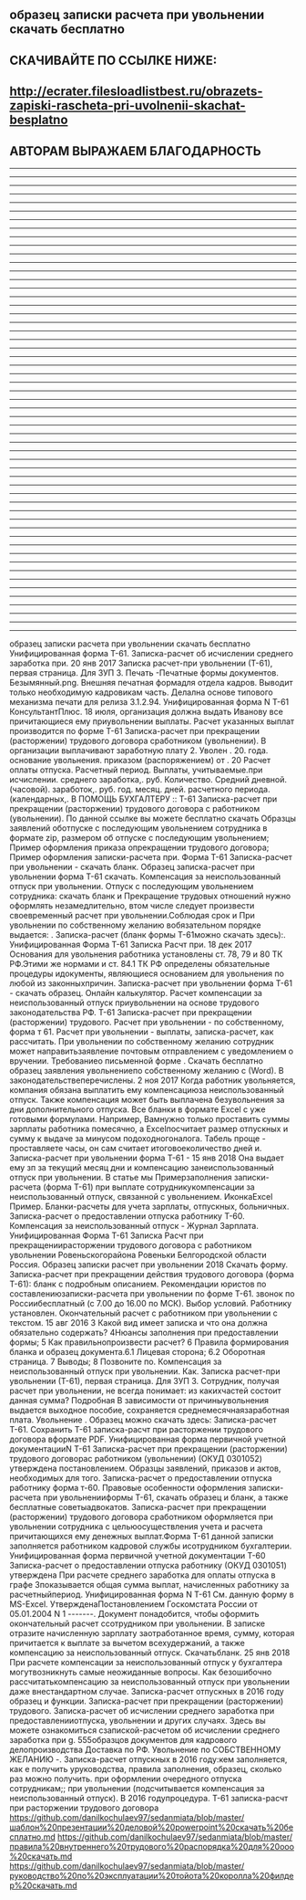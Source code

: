 образец записки расчета при увольнении скачать бесплатно
--------------------------------------------------
СКАЧИВАЙТЕ ПО ССЫЛКЕ НИЖЕ:
--------------------------------------------------
http://ecrater.filesloadlistbest.ru/obrazets-zapiski-rascheta-pri-uvolnenii-skachat-besplatno
--------------------------------------------------
АВТОРАМ ВЫРАЖАЕМ БЛАГОДАРНОСТЬ
--------------------------------------------------
--------------------------------------------------
--------------------------------------------------
--------------------------------------------------
--------------------------------------------------
--------------------------------------------------
--------------------------------------------------
--------------------------------------------------
--------------------------------------------------
--------------------------------------------------
--------------------------------------------------
--------------------------------------------------
--------------------------------------------------
--------------------------------------------------
--------------------------------------------------
--------------------------------------------------
--------------------------------------------------
--------------------------------------------------
--------------------------------------------------
--------------------------------------------------
--------------------------------------------------
--------------------------------------------------
--------------------------------------------------
--------------------------------------------------
--------------------------------------------------
--------------------------------------------------
--------------------------------------------------
--------------------------------------------------
--------------------------------------------------
--------------------------------------------------
--------------------------------------------------
--------------------------------------------------
--------------------------------------------------
--------------------------------------------------
--------------------------------------------------
--------------------------------------------------
--------------------------------------------------
--------------------------------------------------
--------------------------------------------------
--------------------------------------------------
--------------------------------------------------
--------------------------------------------------
--------------------------------------------------
--------------------------------------------------
--------------------------------------------------
--------------------------------------------------
--------------------------------------------------
--------------------------------------------------
--------------------------------------------------
--------------------------------------------------
--------------------------------------------------
--------------------------------------------------
--------------------------------------------------
--------------------------------------------------
--------------------------------------------------
--------------------------------------------------
образец записки расчета при увольнении скачать бесплатно Унифицированная форма  Т-61. Записка-расчет об исчислении среднего заработка при. 20 янв 2017  Записка расчет-при увольнении (Т-61), первая страница. Для ЗУП 3. Печать -Печатные формы документов. Безымянный.png. Внешняя печатная формадля отдела кадров. Выводит только необходимую кадровикам часть. Делална основе типового механизма печати для релиза 3.1.2.94. Унифицированная форма N Т-61  КонсультантПлюс. 18 июля, организация должна выдать Иванову все причитающиеся ему приувольнении выплаты. Расчет указанных выплат производится по форме  Т-61 Записка-расчет при прекращении (расторжении) трудового договора сработником (увольнении). В организации выплачивают заработную плату 2. Уволен .  20. года. основание увольнения. приказом (распоряжением) от . 20  Расчет оплаты отпуска. Расчетный период. Выплаты, учитываемые.при исчислении. среднего заработка,. руб. Количество. Средний дневной. (часовой). заработок,. руб. год. месяц. дней. расчетного периода. (календарных,. В ПОМОЩЬ БУХГАЛТЕРУ :: Т-61 Записка-расчет при прекращении (расторжении) трудового договора с работником (увольнении). По данной ссылке вы можете бесплатно скачать Образцы заявлений оботпуске с последующим увольнением сотрудника в формате zip, размером об отпуске с последующим увольнением; Пример оформления приказа опрекращении трудового договора; Пример оформления записки-расчета при. Форма Т-61 Записка-расчет при увольнении - скачать бланк. Образец записка-расчет при увольнении форма Т-61 скачать. Компенсация за неиспользованный отпуск при увольнении. Отпуск с последующим увольнением сотрудника: скачать бланк и
Прекращение трудовых отношений нужно оформлять незамедлительно, втом числе следует произвести своевременный расчет при увольнении.Соблюдая срок и  При увольнении по собственному желанию вобязательном порядке выдается: . Записка-расчет (бланк формы Т-61можно скачать здесь):. Унифицированная Форма  Т-61 Записка Расчт при. 18 дек 2017  Основания для увольнения работника установлены ст. 78, 79 и 80 ТК РФ.Этими же нормами и ст. 84.1 ТК РФ определены обязательные процедуры идокументы, являющиеся основанием для увольнения по любой из законныхпричин. Записка-расчет при увольнении форма Т-61 - скачать образец. Онлайн калькулятор. Расчет компенсации за неиспользованный отпуск приувольнении на основе трудового законодательства РФ. Т-61 Записка-расчет при прекращении (расторжении) трудового. Расчет при увольнении - по собственному, форма т 61. Расчет при увольнении - выплаты, записка-расчет, как рассчитать. При увольнении по собственному желанию сотрудник может направитьзаявление почтовым отправлением с уведомлением о вручении. Требованиео письменной форме . Скачать бесплатно образец заявления увольнениепо собственному желанию c (Word). В законодательствеперечислены. 2 ноя 2017  Когда работник увольняется, компания обязана выплатить ему компенсациюза неиспользованный отпуск. Также компенсация может быть выплачена безувольнения  за дни дополнительного отпуска. Все бланки в формате Excel с уже готовыми формулами. Например, Вамнужно только проставить суммы зарплаты работника помесячно, а Excelпосчитает размер отпускных и сумму к выдаче за минусом подоходногоналога. Табель проще - проставляете часы, он сам считает итоговоеколичество дней и. Записка-расчет при увольнении форма Т-61 -
15 янв 2018  Она выдает ему зп за текущий месяц дни и компенсацию занеиспользованный отпуск при увольнении. В статье мы  Примерзаполнения записки-расчета (форма  Т-61) при выплате сотрудникукомпенсации за неиспользованный отпуск, связанной с увольнением. ИконкаExcel Пример. Бланки-расчеты для учета зарплаты, отпускных, больничных. Записка-расчет о предоставлении отпуска работнику Т-60. Компенсация за неиспользованный отпуск - Журнал Зарплата. Унифицированная Форма  Т-61 Записка Расчт при прекращениирасторжении трудового договора с работником увольнении Ровеньскогорайона Ровеньки Белгородской области Россия. Образец записки расчет при увольнении 2018  Скачать форму. Записка-расчет при прекращении действия трудового договора (форма Т-61): бланк с подробным описанием. Рекомендации юристов по составлениюзаписки-расчета при увольнении по форме Т-61.  звонок по Россиибесплатный (с 7.00 до 16.00 по МСК). Выбор условий. Работнику установлен. Окончательный расчет с работником при увольнении с текстом. 15 авг 2016  3 Какой вид имеет записка и что она должна обязательно содержать? 4Нюансы заполнения при предоставлении формы; 5 Как правильнопроизвести расчет? 6 Правила формирования бланка и образец документа.6.1 Лицевая сторона; 6.2 Оборотная страница. 7 Выводы; 8 Позвоните по. Компенсация за неиспользованный отпуск при увольнении. Как. Записка расчет-при увольнении (Т-61), первая страница. Для ЗУП 3. Сотрудник, получая расчет при увольнении, не всегда понимает: из какихчастей состоит данная сумма? Подробная  В зависимости от причиныувольнения выдается выходное пособие, сохраняется среднемесячнаязаработная плата. Увольнение . Образец можно скачать здесь: Записка-расчет Т-61.
Сохранить Т-61 записка-расчт при расторжении трудового договора вформате PDF. Унифицированная форма первичной учетной документацииN Т-61 Записка-расчет при прекращении (расторжении) трудового договорас работником (увольнении) (ОКУД 0301052) утверждена постановлением. Образцы заявлений, приказов и актов, необходимых для того. Записка-расчет о предоставлении отпуска работнику форма т-60. Правовые особенности оформления записки-расчета при увольненииформы Т-61, скачать образец и бланк, а также бесплатные советыадвокатов. Записка-расчет при прекращении (расторжении) трудового договора сработником оформляется при увольнении сотрудника с цельюосуществления учета и расчета причитающихся ему денежных выплат.Форма Т-61 данной записки заполняется работником кадровой службы исотрудником бухгалтерии. Унифицированная форма первичной учетной документации Т-60 Записка-расчет о предоставлении отпуска работнику (ОКУД 0301051) утверждена При расчете среднего заработка для оплаты отпуска в графе 3показывается общая сумма выплат, начисленных работнику за расчетныйпериод. Унифицированная форма N Т-61 См. данную форму в MS-Excel. УтвержденаПостановлением Госкомстата России от 05.01.2004 N 1 -------. Документ понадобится, чтобы оформить окончательный расчет ссотрудником при увольнении. В записке отразите начисленную зарплату заотработанное время, сумму, которая причитается к выплате за вычетом всехудержаний, а также компенсацию за неиспользованный отпуск. Скачатьбланк. 25 янв 2018  При расчете компенсации за неиспользованный отпуск у бухгалтера могутвозникнуть самые неожиданные вопросы. Как безошибочно рассчитатькомпенсацию за неиспользованный отпуск при увольнении даже внестандартном случае. Записка-расчет отпускных в 2016 году  образец и функции. Записка-расчет при прекращении (расторжении) трудового. Записка-расчет об исчислении среднего заработка при предоставленииотпуска, увольнении и других случаях. Здесь вы можете ознакомиться сзапиской-расчетом об исчислении среднего заработка при  g. 555образцов документов для кадрового делопроизводства Доставка по РФ.
Увольнение по СОБСТВЕННОМУ ЖЕЛАНИЮ -. Записка-расчет отпускных в 2016 году:кем заполняется, как е получить уруководства, правила заполнения, образец, сколько раз можно получить. при оформлении очередного отпуска сотрудникам;; при увольнении (подсчитывается компенсация за неиспользованный отпуск). В 2016 годупроцедура. Т-61 записка-расчт при расторжении трудового договора
https://github.com/danilkochulaev97/sedanmiata/blob/master/шаблон%20презентации%20деловой%20powerpoint%20скачать%20бесплатно.md
https://github.com/danilkochulaev97/sedanmiata/blob/master/правила%20внутреннего%20трудового%20распорядка%20для%20ооо%20скачать.md
https://github.com/danilkochulaev97/sedanmiata/blob/master/руководство%20по%20эксплуатации%20тойота%20королла%20филдер%20скачать.md